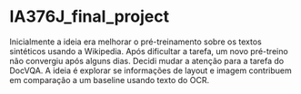 # IA376J_final_project

Inicialmente a ideia era melhorar o pré-treinamento sobre os textos sintéticos usando a Wikipedia. Após dificultar a tarefa, um novo pré-treino não convergiu após alguns dias. Decidi mudar a atenção para a tarefa do DocVQA. A ideia é explorar se informações de layout e imagem contribuem em comparação a um baseline usando texto do OCR. 
